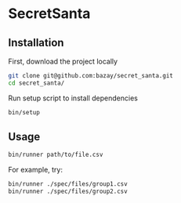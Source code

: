 # SecretSanta

## Installation

First, download the project locally
```bash
git clone git@github.com:bazay/secret_santa.git
cd secret_santa/
```

Run setup script to install dependencies
```bash
bin/setup
```

## Usage

```bash
bin/runner path/to/file.csv
```

For example, try:
```bash
bin/runner ./spec/files/group1.csv
bin/runner ./spec/files/group2.csv
```
